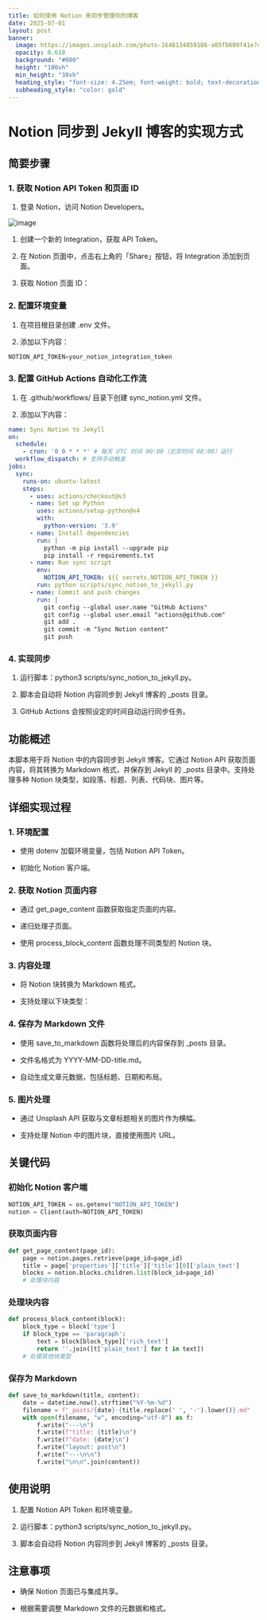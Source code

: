 ```yaml
---
title: 如何使用 Notion 来同步管理你的博客
date: 2025-07-01
layout: post
banner:
  image: https://images.unsplash.com/photo-1648134859186-a05fb609f41e?crop=entropy&cs=tinysrgb&fit=max&fm=jpg&ixid=M3w2OTIwMzJ8MHwxfHJhbmRvbXx8fHx8fHx8fDE3NTEzNDQ3NzN8&ixlib=rb-4.1.0&q=80&w=1080
  opacity: 0.618
  background: "#000"
  height: "100vh"
  min_height: "38vh"
  heading_style: "font-size: 4.25em; font-weight: bold; text-decoration: underline"
  subheading_style: "color: gold"
---
```


# Notion 同步到 Jekyll 博客的实现方式

## 简要步骤

### 1. 获取 Notion API Token 和页面 ID

1. 登录 Notion，访问 Notion Developers。

![image](https://prod-files-secure.s3.us-west-2.amazonaws.com/a7a0cc5a-89b9-4cda-8686-1fba0ca52f40/d19c1afe-dea5-4312-9333-786b0ba83054/image.png?X-Amz-Algorithm=AWS4-HMAC-SHA256&X-Amz-Content-Sha256=UNSIGNED-PAYLOAD&X-Amz-Credential=ASIAZI2LB466RCQLC2OZ%2F20250701%2Fus-west-2%2Fs3%2Faws4_request&X-Amz-Date=20250701T043932Z&X-Amz-Expires=3600&X-Amz-Security-Token=IQoJb3JpZ2luX2VjENX%2F%2F%2F%2F%2F%2F%2F%2F%2F%2FwEaCXVzLXdlc3QtMiJGMEQCIA3OGyP9%2B1GLWDa9xEy1nXsho4WZIJhj8c8dz4KSSXtJAiBot1GTf5Kg6PtttTO9ZgbA%2FjZSa8OwdkBtWUeqJxobHiqIBAjO%2F%2F%2F%2F%2F%2F%2F%2F%2F%2F8BEAAaDDYzNzQyMzE4MzgwNSIMTc5PTQQuIgU8x56SKtwDB45w5AcFIGHk9ixrcUX2Z2GPdljWk3GU3QH%2FJ6MMfP6IBFqBXoKk2ZnEk%2FDnPI2W0zo8k%2Fw%2FnEmeLFzIxGnYgXOUkaQqoZFztV6JqP46Qj47tnhGUIrvgJpvUltqYFTqt5elzRIjKsbSMOIxcw62%2FDhkVrLJ4vtrd77qNnY44peKI9hXcbGJNgpPYMtpKNrhRJ%2FYMHP3IUeJG4v8cobXMCcPccWhlpxrfm786J8brFeWTU%2BLvKFziyS9nPcsF9YlgDxV8l8GYw6b%2BkwYszw71I6%2FutAH3TEI3zUB0Xt8aW8UQIAA6sG%2B1hYJvFH5n8SYdwkkdsU1nb3%2BT4Qd5UDI0XcoG%2BgVNLgH1VKvfblf3w3G8NkXwXvkPs1SZ%2BXl29MfqBuVSmIAeqBjv8Xcmvobw7Wb2xBmQ0CrK8nDJB8JQhHSF7wSAvdEY9E9txCkLkHo3DUgTOODeboBR2k1AQKpiAWcbgfdUiZyq8jFePo3pLZcb1v32uN%2FtiRcf%2B8xah2w4yxnKfTU934mQYLx3f3h%2BZPDmLOyi6hm5PYxe7%2FnR4AIfRwXV%2BLjiUGMuicNJJ62LfoIcAxmdnVM2QkfD%2BX9Lp2Y6fNEXGQu5PcXSz%2FXcuPuzolTYMEZhQg6wcgwt8uNwwY6pgGPgpiZjWKLOMz6JbMVJj%2FsGevWPuMqOWmZUlYDZuxNwWo8BQJuKk0fLOR9lVQtL6qKvNFqr7uGldPijHIntHYq6LRCUbwEgK7uMVUXxKpFePfD0xgUCT%2Byn%2BGn6CALf%2Bd7hb%2B9SsXSPRATud%2BIOibWOQPO%2FQBzU85AHlNemWlsCbAG9ZagPuWqscYcK3J6LSqnlXm5jSVteWifOEaLLXqlGovm0W%2Fb&X-Amz-Signature=33642399db4c2bb8f2edee4f97114d9d76f0570df05a19323e1d713460c92fb6&X-Amz-SignedHeaders=host&x-amz-checksum-mode=ENABLED&x-id=GetObject)

1. 创建一个新的 Integration，获取 API Token。

1. 在 Notion 页面中，点击右上角的「Share」按钮，将 Integration 添加到页面。

1. 获取 Notion 页面 ID：


### 2. 配置环境变量

1. 在项目根目录创建 .env 文件。

1. 添加以下内容：

```javascript
NOTION_API_TOKEN=your_notion_integration_token
```

### 3. 配置 GitHub Actions 自动化工作流

1. 在 .github/workflows/ 目录下创建 sync_notion.yml 文件。

1. 添加以下内容：

```yaml
name: Sync Notion to Jekyll
on:
  schedule:
    - cron: '0 0 * * *' # 每天 UTC 时间 00:00（北京时间 08:00）运行
  workflow_dispatch: # 支持手动触发
jobs:
  sync:
    runs-on: ubuntu-latest
    steps:
      - uses: actions/checkout@v3
      - name: Set up Python
        uses: actions/setup-python@v4
        with:
          python-version: '3.9'
      - name: Install dependencies
        run: |
          python -m pip install --upgrade pip
          pip install -r requirements.txt
      - name: Run sync script
        env:
          NOTION_API_TOKEN: ${{ secrets.NOTION_API_TOKEN }}
        run: python scripts/sync_notion_to_jekyll.py
      - name: Commit and push changes
        run: |
          git config --global user.name "GitHub Actions"
          git config --global user.email "actions@github.com"
          git add .
          git commit -m "Sync Notion content"
          git push
```

### 4. 实现同步

1. 运行脚本：python3 scripts/sync_notion_to_jekyll.py。

1. 脚本会自动将 Notion 内容同步到 Jekyll 博客的 _posts 目录。

1. GitHub Actions 会按照设定的时间自动运行同步任务。

## 功能概述

本脚本用于将 Notion 中的内容同步到 Jekyll 博客。它通过 Notion API 获取页面内容，将其转换为 Markdown 格式，并保存到 Jekyll 的 _posts 目录中。支持处理多种 Notion 块类型，如段落、标题、列表、代码块、图片等。

## 详细实现过程

### 1. 环境配置

- 使用 dotenv 加载环境变量，包括 Notion API Token。

- 初始化 Notion 客户端。

### 2. 获取 Notion 页面内容

- 通过 get_page_content 函数获取指定页面的内容。

- 递归处理子页面。

- 使用 process_block_content 函数处理不同类型的 Notion 块。

### 3. 内容处理

- 将 Notion 块转换为 Markdown 格式。

- 支持处理以下块类型：


### 4. 保存为 Markdown 文件

- 使用 save_to_markdown 函数将处理后的内容保存到 _posts 目录。

- 文件名格式为 YYYY-MM-DD-title.md。

- 自动生成文章元数据，包括标题、日期和布局。

### 5. 图片处理

- 通过 Unsplash API 获取与文章标题相关的图片作为横幅。

- 支持处理 Notion 中的图片块，直接使用图片 URL。

## 关键代码

### 初始化 Notion 客户端

```python
NOTION_API_TOKEN = os.getenv("NOTION_API_TOKEN")
notion = Client(auth=NOTION_API_TOKEN)
```

### 获取页面内容

```python
def get_page_content(page_id):
    page = notion.pages.retrieve(page_id=page_id)
    title = page['properties']['title']['title'][0]['plain_text']
    blocks = notion.blocks.children.list(block_id=page_id)
    # 处理块内容
```

### 处理块内容

```python
def process_block_content(block):
    block_type = block['type']
    if block_type == 'paragraph':
        text = block[block_type]['rich_text']
        return ''.join([t['plain_text'] for t in text])
    # 处理其他块类型
```

### 保存为 Markdown

```python
def save_to_markdown(title, content):
    date = datetime.now().strftime("%Y-%m-%d")
    filename = f"_posts/{date}-{title.replace(' ', '-').lower()}.md"
    with open(filename, "w", encoding="utf-8") as f:
        f.write("---\n")
        f.write(f"title: {title}\n")
        f.write(f"date: {date}\n")
        f.write("layout: post\n")
        f.write("---\n\n")
        f.write("\n\n".join(content))
```

## 使用说明

1. 配置 Notion API Token 和环境变量。

1. 运行脚本：python3 scripts/sync_notion_to_jekyll.py。

1. 脚本会自动将 Notion 内容同步到 Jekyll 博客的 _posts 目录。

## 注意事项

- 确保 Notion 页面已与集成共享。

- 根据需要调整 Markdown 文件的元数据和格式。